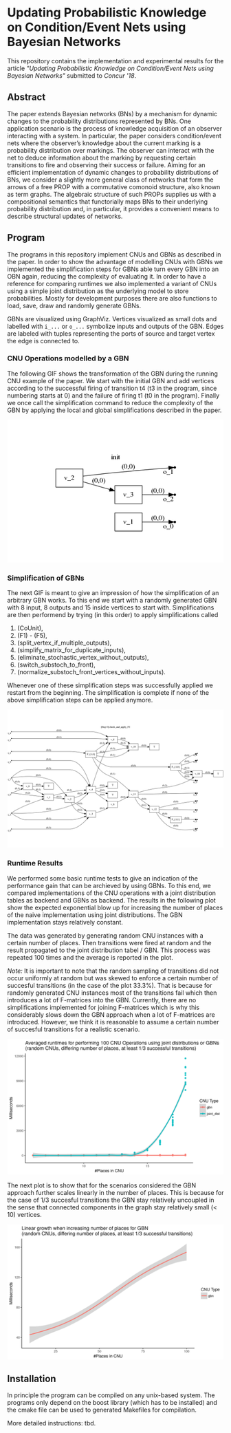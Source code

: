# Updating Probabilistic Knowledge on Condition/Event Nets using Bayesian Networks

This repository contains the implementation and experimental results for the article *"Updating Probabilistic Knowledge on Condition/Event Nets using Bayesian Networks"* submitted to *Concur '18*. 

## Abstract 
The paper extends Bayesian networks (BNs) by a mechanism for dynamic changes to the probability distributions represented by BNs. One application scenario is the process of knowledge acquisition of an observer interacting with a system. In particular, the paper considers condition/event nets where the observer’s knowledge about the current marking is a probability distribution over markings. The observer can interact with the net to deduce information about the marking by requesting certain transitions to fire and observing their success or failure. Aiming for an efficient implementation of dynamic changes to probability distributions of BNs, we consider a slightly more general class of networks that form the arrows of a free PROP with a commutative comonoid structure, also known as term graphs. The algebraic structure of such PROPs supplies us with a compositional semantics that functorially maps BNs to their underlying probability distribution and, in particular, it provides a convenient means to describe structural updates of networks.

## Program
The programs in this repository implement CNUs and GBNs as described in the paper. In order to show the advantage of modelling CNUs with GBNs we implemented the simplification steps for GBNs able turn every GBN into an OBN again, reducing the complexity of evaluating it. In order to have a reference for comparing runtimes we also implemented a variant of CNUs using a simple joint distribution as the underlying model to store probabilities.
Mostly for development purposes there are also functions to load, save, draw and randomly generate GBNs.

GBNs are visualized using GraphViz.
Vertices visualized as small dots and labelled with `i_...` or `o_...` symbolize inputs and outputs of the GBN. Edges are labeled with tuples representing the ports of source and target vertex the edge is connected to.

### CNU Operations modelled by a GBN
The following GIF shows the transformation of the GBN during the running CNU example of the paper. We start with the initial GBN and add vertices according to the successful firing of transition t4 (t3 in the program, since numbering starts at 0) and the failure of firing t1 (t0 in the program). Finally we once call the simplification command to reduce the complexity of the GBN by applying the local and global simplifications described in the paper.

![Simplification GIF](images/cnu_paper_example.gif)

### Simplification of GBNs
The next GIF is meant to give an impression of how the simplification of an arbitrary GBN works. To this end we start with a randomly generated GBN with 8 input, 8 outputs and 15 inside vertices to start with. 
Simplifications are then performend by trying (in this order) to apply simplifications called
1. (CoUnit), 
2. (F1) - (F5), 
3. (split_vertex_if_multiple_outputs), 
4. (simplify_matrix_for_duplicate_inputs), 
5. (eliminate_stochastic_vertex_without_outputs), 
6. (switch_substoch_to_front), 
7. (normalize_substoch_front_vertices_without_inputs).

Whenever one of these simplification steps was successfully applied we restart from the beginning. The simplification is complete if none of the above simplification steps can be applied anymore.

![Simplification GIF](images/simplification.gif)


### Runtime Results

We performed some basic runtime tests to give an indication of the performance gain that can be archieved by using GBNs. To this end, we compared implementations of the CNU operations with a joint distribution tables as backend and GBNs as backend. The results in the following plot show the expected exponential blow up for increasing the number of places of the naive implementation using joint distributions. The GBN implementation stays relatively constant. 

The data was generated by generating random CNU instances with a certain number of places. Then transitions were fired at random and the result propagated to the joint distribution tabel / GBN.
This process was repeated 100 times and the average is reported in the plot.

*Note:* It is important to note that the random sampling of transitions did not occur uniformly at random but was skewed to enforce a certain number of succesful transitions (in the case of the plot 33.3%). That is because for randomly generated CNU instances most of the transitions fail which then introduces a lot of F-matrices into the GBN. Currently, there are no simplifications implemented for joining F-matrices which is why this considerably slows down the GBN approach when a lot of F-matrices are introduced. However, we think it is reasonable to assume a certain number of succesful transitions for a realistic scenario. 

<p align="center">
  <img alt="Comparison CNU with Joint Distribution or GBN" src="images/joint_dist_gbn_comparison.png" width="600">
</p>

The next plot is to show that for the scenarios considered the GBN approach further scales linearly in the number of places. This is because for the case of 1/3 succesful transitions the GBN stay relatively uncoupled in the sense that connected components in the graph stay relatively small (< 10) vertices.

<p align="center">
  <img alt="GBN Behaviour with increasing number of places" src="images/big_gbn_comparison.png" width="600"> 
</p>

## Installation

In principle the program can be compiled on any unix-based system. The programs only depend on the boost library (which has to be installed) and the cmake file can be used to generated Makefiles for compilation.

More detailed instructions: tbd.
